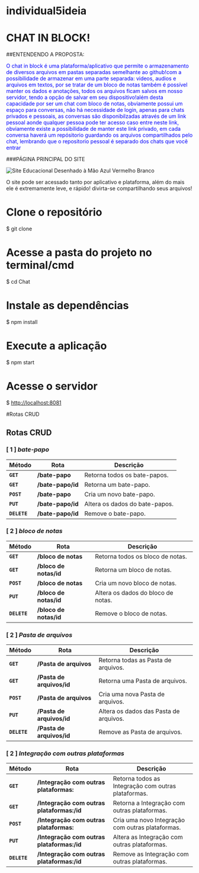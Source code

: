 # individual5ideia

# CHAT IN BLOCK!
 ##ENTENDENDO A PROPOSTA:
 <P style = "color: blue;"> O chat in block é uma plataforma/aplicativo que permite o armazenamento de diversos arquivos em pastas separadas semelhante ao github!com a possibilidade de armazenar  em uma parte separada: videos, audios e arquivos em textos, por se tratar de um bloco de notas também é possível manter os dados e anotações, todos os arquivos ficam salvos em nosso servidor, tendo a opção de salvar em seu dispositivo!além desta capacidade por ser um chat com bloco de notas, obviamente possui um espaço para conversas, não há necessidade de login, apenas para chats privados e pessoais, as conversas são disponibilzadas através de um link pessoal aonde qualquer pessoa pode ter acesso caso entre neste link, obviamente existe a possibilidade de manter este link privado, em cada conversa haverá um repósitorio guardando os arquivos compartilhados pelo chat, lembrando que o repositorio pessoal é separado dos chats que você entrar</p>
 
 ###PÁGINA PRINCIPAL DO SITE
 
 ![Site Educacional Desenhado à Mão Azul Vermelho Branco](https://user-images.githubusercontent.com/113534912/219960207-b42c9231-0c6b-45ad-9d0b-c12b8bb7f10e.png)

<p>O site pode ser acessado tanto por aplicativo e plataforma, além do mais ele é extremamente leve, e rápido! divirta-se compartilhando seus arquivos!


# Clone o repositório
$ git clone 

# Acesse a pasta do projeto no terminal/cmd
$ cd Chat

# Instale as dependências
$ npm install

# Execute a aplicação 
$ npm start

# Acesse o servidor
$ <http://localhost:8081>


#Rotas CRUD


## Rotas CRUD

### [ 1 ] <em>bate-papo</em>

| Método | Rota | Descrição |
| ------ | ----- | ----------- |
| **`GET`** | **/bate-papo** | Retorna todos os bate-papos. |
|  **`GET`** | **/bate-papo/id** | Retorna um bate-papo. |
|  **`POST`** | **/bate-papo** | Cria um novo bate-papo.  |
|  **`PUT`** | **/bate-papo/id** | Altera os dados do bate-papos.
|  **`DELETE`** | **/bate-papo/id** | Remove o bate-papo.
  
### [ 2 ] <em>bloco de notas</em>

| Método | Rota | Descrição |
| ------ | ----- | ----------- |
|  **`GET`** | **/bloco de notas** | Retorna todos os bloco de notas. |
|  **`GET`** | **/bloco de notas/id** | Retorna um bloco de notas. |
|  **`POST`** | **/bloco de notas** | Cria um novo bloco de notas.  |
|  **`PUT`** | **/bloco de notas/id** | Altera os dados do bloco de notas.
|  **`DELETE`** | **/bloco de notas/id** | Remove o bloco de notas.
  
  
### [ 2 ] <em>Pasta de arquivos</em>

| Método | Rota | Descrição |
| ------ | ----- | ----------- |
|  **`GET`** | **/Pasta de arquivos** | Retorna todas as Pasta de arquivos. |
|  **`GET`** | **/Pasta de arquivos/id** | Retorna uma Pasta de arquivos. |
|  **`POST`** | **/Pasta de arquivos** | Cria uma nova Pasta de arquivos.  |
|  **`PUT`** | **/Pasta de arquivos/id** | Altera os dados das Pasta de arquivos.
|  **`DELETE`** | **/Pasta de arquivos/id** | Remove as Pasta de arquivos.


### [ 2 ] <em>Integração com outras plataformas</em>

| Método | Rota | Descrição |
| ------ | ----- | ----------- |
|  **`GET`** | **/Integração com outras plataformas:** | Retorna todos as Integração com outras plataformas. |
|  **`GET`** | **/Integração com outras plataformas:/id** |  Retorna a Integração com outras plataformas. |
|  **`POST`** | **/Integração com outras plataformas:** | Cria uma novo Integração com outras plataformas.  |
|  **`PUT`** | **/Integração com outras plataformas:/id** | Altera as Integração com outras plataformas.
|  **`DELETE`** | **/Integração com outras plataformas:/id** | Remove as Integração com outras plataformas.
  
